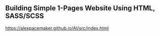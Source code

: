 ## Building Simple 1-Pages Website Using HTML, SASS/SCSS

https://alexpacemaker.github.io/AI/src/index.html
